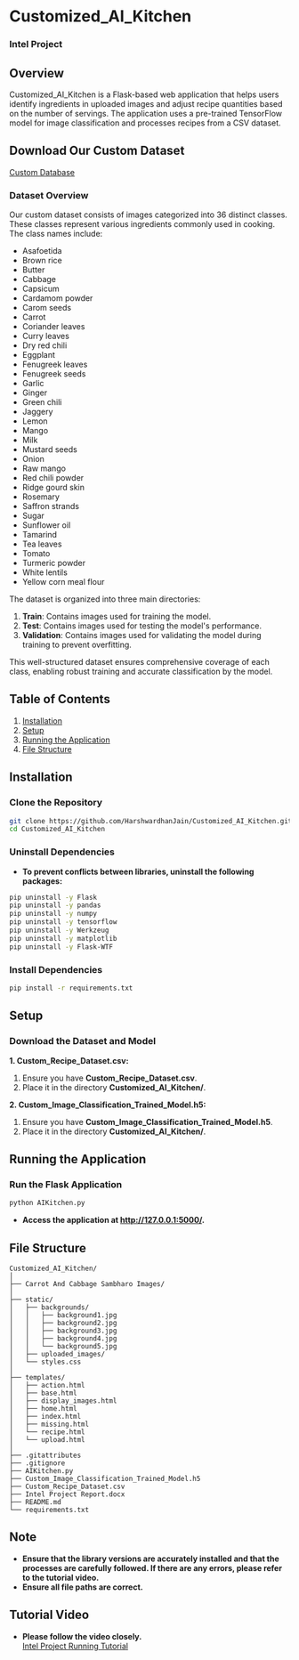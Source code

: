 # Customized_AI_Kitchen


### Intel Project


## Overview
Customized_AI_Kitchen is a Flask-based web application that helps users identify ingredients in uploaded images and adjust recipe quantities based on the number of servings. The application uses a pre-trained TensorFlow model for image classification and processes recipes from a CSV dataset.


## Download Our Custom Dataset
[Custom Database](https://drive.google.com/drive/folders/117V_iMwkIQCNcPX7LwF8stYoXaYZA8bv?usp=drive_link)

### Dataset Overview
Our custom dataset consists of images categorized into 36 distinct classes. These classes represent various ingredients commonly used in cooking. The class names include:

- Asafoetida
- Brown rice
- Butter
- Cabbage
- Capsicum
- Cardamom powder
- Carom seeds
- Carrot
- Coriander leaves
- Curry leaves
- Dry red chili
- Eggplant
- Fenugreek leaves
- Fenugreek seeds
- Garlic
- Ginger
- Green chili
- Jaggery
- Lemon
- Mango
- Milk
- Mustard seeds
- Onion
- Raw mango
- Red chili powder
- Ridge gourd skin
- Rosemary
- Saffron strands
- Sugar
- Sunflower oil
- Tamarind
- Tea leaves
- Tomato
- Turmeric powder
- White lentils
- Yellow corn meal flour

The dataset is organized into three main directories:

1. **Train**: Contains images used for training the model.
2. **Test**: Contains images used for testing the model's performance.
3. **Validation**: Contains images used for validating the model during training to prevent overfitting.

This well-structured dataset ensures comprehensive coverage of each class, enabling robust training and accurate classification by the model.


## Table of Contents
1. [Installation](#installation)
2. [Setup](#setup)
3. [Running the Application](#running-the-application)
4. [File Structure](#file-structure)

## Installation

### Clone the Repository
```sh
git clone https://github.com/HarshwardhanJain/Customized_AI_Kitchen.git
cd Customized_AI_Kitchen
```

### Uninstall Dependencies
* **To prevent conflicts between libraries, uninstall the following packages:**
```sh
pip uninstall -y Flask
pip uninstall -y pandas
pip uninstall -y numpy
pip uninstall -y tensorflow
pip uninstall -y Werkzeug
pip uninstall -y matplotlib
pip uninstall -y Flask-WTF
```

### Install Dependencies
```sh
pip install -r requirements.txt
```

## Setup

### Download the Dataset and Model

**1. Custom_Recipe_Dataset.csv:**
1. Ensure you have **Custom_Recipe_Dataset.csv**.
2. Place it in the directory **Customized_AI_Kitchen/**.

**2. Custom_Image_Classification_Trained_Model.h5:**
1. Ensure you have **Custom_Image_Classification_Trained_Model.h5**.
2. Place it in the directory **Customized_AI_Kitchen/**.


## Running the Application

### Run the Flask Application
```sh
python AIKitchen.py
```
* **Access the application at http://127.0.0.1:5000/.**


## File Structure

```
Customized_AI_Kitchen/
│
├── Carrot And Cabbage Sambharo Images/
│
├── static/
│   ├── backgrounds/
│   │   ├── background1.jpg
│   │   ├── background2.jpg
│   │   ├── background3.jpg
│   │   ├── background4.jpg
│   │   └── background5.jpg
│   ├── uploaded_images/
│   └── styles.css
│
├── templates/
│   ├── action.html
│   ├── base.html
│   ├── display_images.html
│   ├── home.html
│   ├── index.html
│   ├── missing.html
│   └── recipe.html
│   └── upload.html
│
├── .gitattributes
├── .gitignore
├── AIKitchen.py
├── Custom_Image_Classification_Trained_Model.h5
├── Custom_Recipe_Dataset.csv
├── Intel Project Report.docx
├── README.md
└── requirements.txt
```

## Note
* **Ensure that the library versions are accurately installed and that the processes are carefully followed. If there are any errors, please refer to the tutorial video.**
* **Ensure all file paths are correct.**


## Tutorial Video
* **Please follow the video closely.** <br>
[Intel Project Running Tutorial](https://drive.google.com/file/d/18WfOoX_ytzkc6zq0cFqwlLoz1NJi2Vag/view?usp=drive_link)
